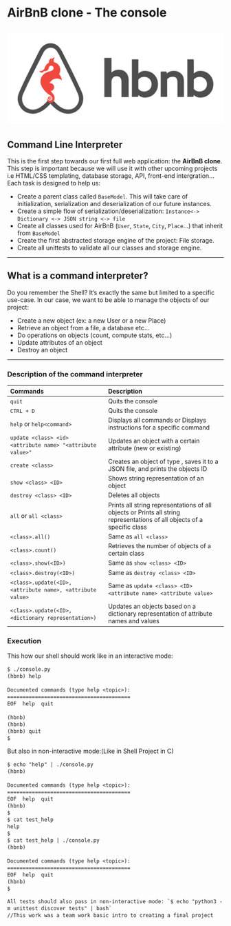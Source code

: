 # AirBnB clone - The console
![HNBN](https://github.com/Matiko-Codes/AirBnB_clone/blob/main/65f4a1dd9c51265f49d0.png)
---
## Command Line Interpreter
This is the first step towards our first full web application: the **AirBnB clone**. This step is important because we will use it with other upcoming projects i.e HTML/CSS templating, database storage, API, front-end intergration...
Each task is designed to help us:
* Create a parent class called `BaseModel`. This will take care of initialization, serialization and deserialization of our future instances.
* Create a simple flow of serialization/deserialization: `Instance<-> Dictionary <-> JSON string <-> file`
* Create all classes used for AirBnB (`User`, `State`, `City`, `Place`...) that inherit from `BaseModel`
* Create the first abstracted storage engine of the project: File storage.
* Create all unittests to validate all our classes and storage engine.
---
## What is a command interpreter?
Do you remember the Shell? It’s exactly the same but limited to a specific use-case. In our case, we want to be able to manage the objects of our project:

* Create a new object (ex: a new User or a new Place)
* Retrieve an object from a file, a database etc…
* Do operations on objects (count, compute stats, etc…)
* Update attributes of an object
* Destroy an object
---
### Description of the command interpreter
|    Commands                          |             Description                          |
|:-------------------------------------|:-------------------------------------------------|
|`quit`                  | Quits the console                  |
|`CTRL + D`              | Quits the console                  |
|`help` or `help<command>`|Displays all commands or Displays instructions for a specific command|
|`update <class> <id> <attribute name> "<attribute value>"`|Updates an object with a certain attribute (new or existing)|
|`create <class>`|Creates an object of type , saves it to a JSON file, and prints the objects ID|
|`show <class> <ID>`|Shows string representation of an object|
|`destroy <class> <ID>`|Deletes all objects|
|`all` or `all <class>`|Prints all string representations of all objects or Prints all string representations of all objects of a specific class|
|`<class>.all()`|Same as `all <class>`|
|`<class>.count()`|Retrieves the number of objects of a certain class|
|`<class>.show(<ID>)`|Same as `show <class> <ID>`|
|`<class>.destroy(<ID>)`|Same as `destroy <class> <ID>`|
|`<class>.update(<ID>, <attribute name>, <attribute value>`|Same as `update <class> <ID> <attribute name> <attribute value>`|
|`<class>.update(<ID>, <dictionary representation>)`|Updates an objects based on a dictionary representation of attribute names and values|
### Execution
This how our shell should work like in an interactive mode:

```shell
$ ./console.py
(hbnb) help

Documented commands (type help <topic>):
========================================
EOF  help  quit

(hbnb) 
(hbnb) 
(hbnb) quit
$
```

But also in non-interactive mode:(Like in Shell Project in C)

```shell
$ echo "help" | ./console.py
(hbnb)

Documented commands (type help <topic>):
========================================
EOF  help  quit
(hbnb) 
$
$ cat test_help
help
$
$ cat test_help | ./console.py
(hbnb)

Documented commands (type help <topic>):
========================================
EOF  help  quit
(hbnb) 
$
```

	All tests should also pass in non-interactive mode: `$ echo "python3 -m unittest discover tests" | bash`
	//This work was a team work basic intro to creating a final project 
